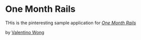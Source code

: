 # One Month Rails

THis is the pinteresting sample application for
[*One Month Rails*](http://onemonthrails.com)

by [Valentino Wong](http://valentinowong.com)